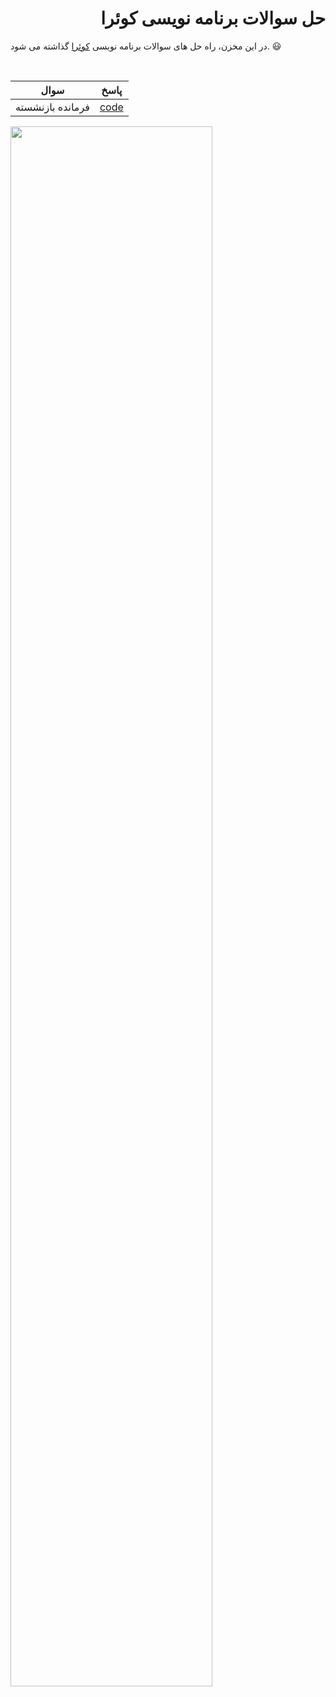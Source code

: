 
<div dir="rtl">
<h1>حل سوالات برنامه نویسی کوئرا</h1>
</div>

<p>
  در این مخزن، راه حل های سوالات برنامه نویسی <a href="https://quera.org">کوئرا</a> گذاشته می شود. 😃
</p>
<br>

| سوال             | پاسخ                                                                |
| ----------------- | ------------------------------------------------------------------ |
| فرمانده بازنشسته | [code](https://github.com/Erfan-Salimi/quera-solutions/blob/master/Contest/%D9%81%D8%B1%D9%85%D8%A7%D9%86%D8%AF%D9%87%20%D8%A8%D8%A7%D8%B2%D9%86%D8%B4%D8%B3%D8%AA%D9%87.cpp)|


<img src="https://www.mrpy.ir/media/new-logo.png" width="80%">
